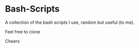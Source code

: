 Bash-Scripts
============

A collection of the bash scripts I use, random but useful (to me).

Feel free to clone

Cheers
